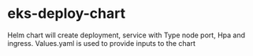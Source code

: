 # eks-deploy-chart

Helm chart will create deployment, service with Type node port, Hpa and ingress.
Values.yaml is used to provide inputs to the chart
